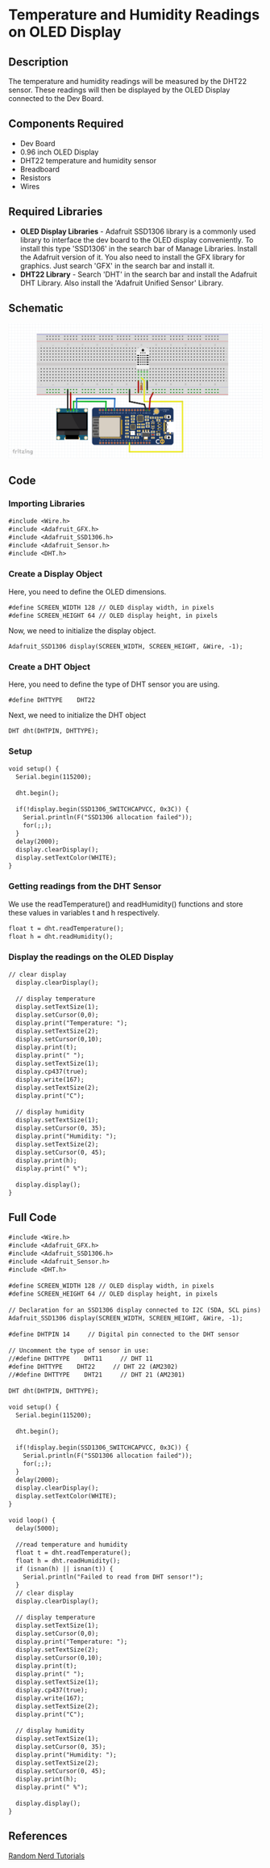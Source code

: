 # Temperature and Humidity Readings on OLED Display
## Description
The temperature and humidity readings will be measured by the DHT22 sensor. These readings will then be displayed by the OLED Display connected to the Dev Board.
## Components Required
* Dev Board
* 0.96 inch OLED Display
* DHT22 temperature and humidity sensor
* Breadboard
* Resistors
* Wires
## Required Libraries
* **OLED Display Libraries** - Adafruit SSD1306 library is a commonly used library to interface the dev board to the OLED display conveniently. To install this type 'SSD1306' in the search bar of Manage Libraries. Install the Adafruit version of it. You also need to install the GFX library for graphics. Just search 'GFX' in the search bar and install it.
*  **DHT22 Library** - Search 'DHT' in the search bar and install the Adafruit DHT Library. Also install the 'Adafruit Unified Sensor' Library.
## Schematic
![Schematic](https://github.com/CFI-Electronics-Club/Dev-Board-Documentation/blob/main/Easy%20Projects/Images/temphumidity.png)
## Code
### Importing Libraries
```
#include <Wire.h>
#include <Adafruit_GFX.h>
#include <Adafruit_SSD1306.h>
#include <Adafruit_Sensor.h>
#include <DHT.h>
```
### Create a Display Object
Here, you need to define the OLED dimensions.
```
#define SCREEN_WIDTH 128 // OLED display width, in pixels
#define SCREEN_HEIGHT 64 // OLED display height, in pixels
```
Now, we need to initialize the display object.
```
Adafruit_SSD1306 display(SCREEN_WIDTH, SCREEN_HEIGHT, &Wire, -1);
```
### Create a DHT Object
Here, you need to define the type of DHT sensor you are using.
```
#define DHTTYPE    DHT22
```
Next, we need to initialize the DHT object
```
DHT dht(DHTPIN, DHTTYPE);
```
### Setup
```
void setup() {
  Serial.begin(115200);

  dht.begin();

  if(!display.begin(SSD1306_SWITCHCAPVCC, 0x3C)) {
    Serial.println(F("SSD1306 allocation failed"));
    for(;;);
  }
  delay(2000);
  display.clearDisplay();
  display.setTextColor(WHITE);
}
```
### Getting readings from the DHT Sensor
We use the readTemperature() and readHumidity() functions and store these values in variables t and h respectively.
```
float t = dht.readTemperature();
float h = dht.readHumidity();
```
### Display the readings on the OLED Display
```
// clear display
  display.clearDisplay();
  
  // display temperature
  display.setTextSize(1);
  display.setCursor(0,0);
  display.print("Temperature: ");
  display.setTextSize(2);
  display.setCursor(0,10);
  display.print(t);
  display.print(" ");
  display.setTextSize(1);
  display.cp437(true);
  display.write(167);
  display.setTextSize(2);
  display.print("C");
  
  // display humidity
  display.setTextSize(1);
  display.setCursor(0, 35);
  display.print("Humidity: ");
  display.setTextSize(2);
  display.setCursor(0, 45);
  display.print(h);
  display.print(" %"); 
  
  display.display(); 
}
```
## Full Code
```
#include <Wire.h>
#include <Adafruit_GFX.h>
#include <Adafruit_SSD1306.h>
#include <Adafruit_Sensor.h>
#include <DHT.h>

#define SCREEN_WIDTH 128 // OLED display width, in pixels
#define SCREEN_HEIGHT 64 // OLED display height, in pixels

// Declaration for an SSD1306 display connected to I2C (SDA, SCL pins)
Adafruit_SSD1306 display(SCREEN_WIDTH, SCREEN_HEIGHT, &Wire, -1);

#define DHTPIN 14     // Digital pin connected to the DHT sensor

// Uncomment the type of sensor in use:
//#define DHTTYPE    DHT11     // DHT 11
#define DHTTYPE    DHT22     // DHT 22 (AM2302)
//#define DHTTYPE    DHT21     // DHT 21 (AM2301)

DHT dht(DHTPIN, DHTTYPE);

void setup() {
  Serial.begin(115200);

  dht.begin();

  if(!display.begin(SSD1306_SWITCHCAPVCC, 0x3C)) {
    Serial.println(F("SSD1306 allocation failed"));
    for(;;);
  }
  delay(2000);
  display.clearDisplay();
  display.setTextColor(WHITE);
}

void loop() {
  delay(5000);

  //read temperature and humidity
  float t = dht.readTemperature();
  float h = dht.readHumidity();
  if (isnan(h) || isnan(t)) {
    Serial.println("Failed to read from DHT sensor!");
  }
  // clear display
  display.clearDisplay();
  
  // display temperature
  display.setTextSize(1);
  display.setCursor(0,0);
  display.print("Temperature: ");
  display.setTextSize(2);
  display.setCursor(0,10);
  display.print(t);
  display.print(" ");
  display.setTextSize(1);
  display.cp437(true);
  display.write(167);
  display.setTextSize(2);
  display.print("C");
  
  // display humidity
  display.setTextSize(1);
  display.setCursor(0, 35);
  display.print("Humidity: ");
  display.setTextSize(2);
  display.setCursor(0, 45);
  display.print(h);
  display.print(" %"); 
  
  display.display(); 
}
```
## References
[Random Nerd Tutorials](https://randomnerdtutorials.com/esp32-esp8266-dht-temperature-and-humidity-oled-display/#more-85288)
